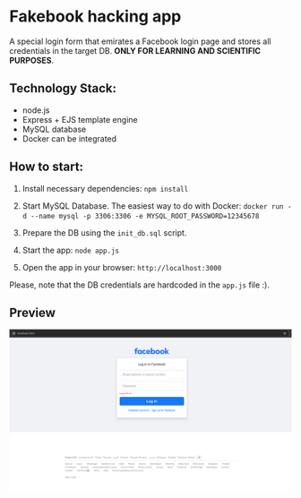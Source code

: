 # Fakebook hacking app

A special login form that emirates a Facebook login page and stores all credentials in the target DB. **ONLY FOR LEARNING AND SCIENTIFIC PURPOSES**.

## Technology Stack:
+ node.js
+ Express + EJS template engine
+ MySQL database
+ Docker can be integrated

## How to start:
1. Install necessary dependencies:
`npm install`

2. Start MySQL Database. The easiest way to do with Docker:
`docker run -d --name mysql -p 3306:3306 -e MYSQL_ROOT_PASSWORD=12345678`

3. Prepare the DB using the `init_db.sql` script.

3. Start the app:
`node app.js`

4. Open the app in your browser:
`http://localhost:3000`

Please, note that the DB credentials are hardcoded in the `app.js` file :).

## Preview
![Screen](./docs/screen.png)

